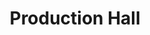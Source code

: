 ---
layout: article
title: Production Hall
description: 
  - This design template provides the production hall status
lang: en
weight: 1000
isDraft: false
ref: Production_Hall
category:
  - Recommended
image: Production_Hall_EN.png
download: Production_Hall_EN.pbmx
overview_description:
overview_benefits:
overview_data_sources:
---